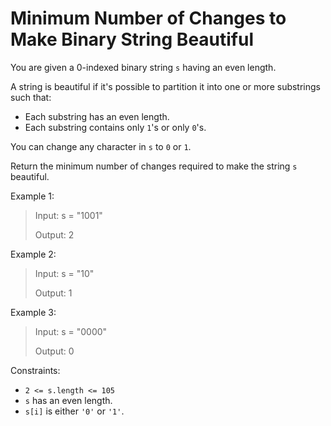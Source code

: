 # Minimum Number of Changes to Make Binary String Beautiful

You are given a 0-indexed binary string `s` having an even length.

A string is beautiful if it's possible to partition it into one or more substrings such that:

- Each substring has an even length.
- Each substring contains only `1`'s or only `0`'s.

You can change any character in `s` to `0` or `1`.

Return the minimum number of changes required to make the string `s` beautiful.

Example 1:

> Input: s = "1001"
>
> Output: 2

Example 2:

> Input: s = "10"
>
> Output: 1

Example 3:

> Input: s = "0000"
>
> Output: 0

Constraints:

- `2 <= s.length <= 105`
- `s` has an even length.
- `s[i]` is either `'0'` or `'1'`.
